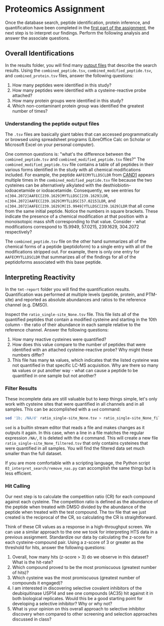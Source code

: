 # Proteomics Assignment

Once the database search, peptide identification, protein inference, and quantification have been completed in the [first part of the assignment](02_search_profiling_data.md), the next step is to interpret our findings. Perform the following analysis and answer the associate questions.

## Overall Identifications

In the results folder, you will find many [output files](https://fragpipe.nesvilab.org/docs/tutorial_fragpipe_outputs.html) that describe the search results. Using the `combined_peptide.tsv`, `combined_modified_peptide.tsv`, and `combined_protein.tsv` files, answer the following questions:

1. How many peptides were identified in this study?
2. How many peptides were identified with a cysteine-reactive probe attached? 
3. How many protein groups were identified in this study?
4. Which non-contaminant protein group was identified the greatest number of times?

### Understanding the peptide output files

The `.tsv` files are basically giant tables that can accessed programmatically or browsed using spreadsheet programs (LibreOffice Calc on Scholar or Microsoft Excel on your personal computer).

One common questions is: "what's the difference between the `combined_peptide.tsv` and `combined_modified_peptide.tsv` files?" The `combined_modified_peptide.tsv` file contains a table of all peptides in their various forms identified in the study with all chemical modifications included. For example, the peptide `AAFECMYTLLDSCLDR` from [CAND1](https://www.uniprot.org/uniprotkb/Q86VP6/entry) appears multiple times in the `combined_modified_peptide.tsv` file because the two cysteines can be alternatively alkylated with the desthiobiotin-iodoacetamide or iodoacetamide. Consequently, we see entries for `n[304.2072]AAFEC[239.1629]MYTLLDSC[239.1629]LDR`, `n[304.2072]AAFEC[239.1629]MYTLLDSC[57.0215]LDR`, and `n[304.2072]AAFEC[239.1629]M[15.9949]YTLLDSC[239.1629]LDR` that all come from the same initial peptide. Notice the numbers in square brackets. These indicate the presence of a chemical modification at that position with a monoisotopic mass shift corresponding to that value. Consider - what modifications correspond to 15.9949, 57.0215, 239.1629, 304.2072 respectively?

The `combined_peptide.tsv` file on the other hand summarizes all of the chemical forms of a peptide (peptidoform) to a single entry with all of the modifications stripped out. For example, there is only one entry for `AAFECMYTLLDSCLDR` that summarizes all of the findings for all of the peptidoforms associated with this base peptide.

## Interpreting Reactivity

In the `tmt-report` folder you will find the quantification results. Quantification was performed at multiple levels (peptide, protein, and PTM-site) and reported as absolute abundances and ratios to the reference channel (e.g. DMSO).

Inspect the `ratio_single-site_None.tsv` file. This file lists all of the quantified peptides that contain a modified cysteine and starting in the 10th column - the ratio of their abundance in each sample relative to the reference channel. Answer the following questions:

1. How many reactive cysteines were quantified?
2. How does this value compare to the number of peptides that were identified with an attached cysteine-reactive probe? Why might these numbers differ?
3. This file has many `NA` values, which indicates that the listed cysteine was not quantified in that specific LC-MS acquisition. Why are there so many `NA` values or put another way - what can cause a peptide to be quantified in one sample but not another?

### Filter Results

These incomplete data are still valuable but to keep things simple, let's only work with cysteine sites that were quantified in all channels and in all samples. This can be accomplished with a `sed` command:

```sh
sed '1b; /NA/d' ratio_single-site_None.tsv > ratio_single-site_None_filtered.tsv
```

`sed` is a builtin stream editor that reads a file and makes changes as it outputs it again. In this case, when a line in a file matches the regular expression `/NA/`, it is deleted with the `d` command. This will create a new file `ratio_single-site_None_filtered.tsv` that only contains cysteines that were quantified in all samples. You will find the filtered data set much smaller than the full dataset.

If you are more comfortable with a scripting language, the Python script `03_interpret_search/remove_nas.py` can accomplish the same things but is less efficient.

### Hit Calling

Our next step is to calculate the competition ratio (CR) for each compound against each cysteine. The competition ratio is defined as the abundance of the peptide when treated with DMSO divided by the abundance of the peptide when treated with the test compound. The tsv file that we just created is the reciprocal of the CR, so calculating the CR is straightforward.

Think of these CR values as a response in a high-throughput screen. We can use a similar approach to the one we took for interpreting HTS data in a previous assignment. Standardize our data by calculating the z-score for each cysteine-compound pair. Using a z-score of 3 or greater as the threshold for hits, answer the following questions:

1. Overall, how many hits (z-score > 3) do we observe in this dataset? What is the hit-rate?
2. Which compound proved to be the most promiscuous (greatest number of hits)?
3. Which cysteine was the most promiscuous (greatest number of compounds it engaged)?
4. I am interested in discovering selective covalent inhibitors of the deubiquitinase USP14 and see one compounds (AC35) hit against it in both biological replicates. Would this be a good starting point for developing a selective inhibitor? Why or why not?
5. What is your opinion on this overall approach to selective inhibitor discovery when compared to other screening and selection approaches discussed in class?
